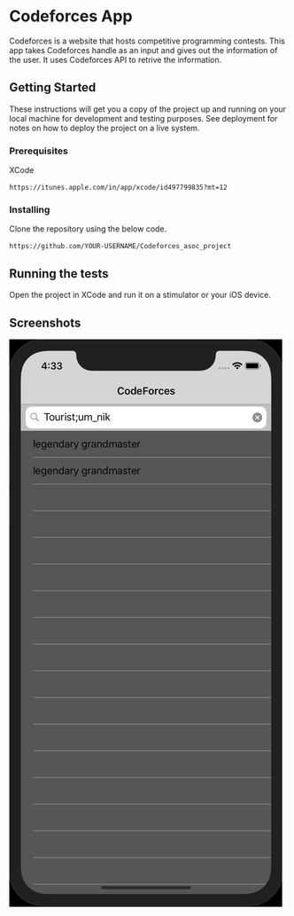 # Codeforces App

Codeforces is a website that hosts competitive programming contests. 
This app takes Codeforces handle as an input and gives out the information of the user. It uses Codeforces API to retrive the information.

## Getting Started

These instructions will get you a copy of the project up and running on your local machine for development and testing purposes. See deployment for notes on how to deploy the project on a live system.

### Prerequisites

XCode

```
https://itunes.apple.com/in/app/xcode/id497799835?mt=12
```

### Installing

Clone the repository using the below code.

```
https://github.com/YOUR-USERNAME/Codeforces_asoc_project
```

## Running the tests

Open the project in XCode and run it on a stimulator or your iOS device.


## Screenshots

![Alt text](https://github.com/rithwik27/Codeforces_asoc_project/blob/master/Screenshot%202018-11-13%20at%204.33.14%20PM.png "Optional title")

